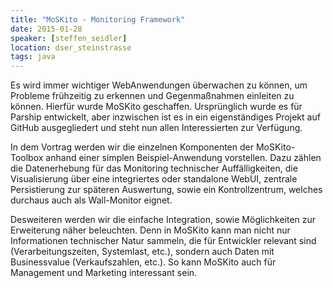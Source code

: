 ```yaml
---
title: "MoSKito - Monitoring Framework"
date: 2015-01-28
speaker: [steffen_seidler]
location: dser_steinstrasse
tags: java
---
```


Es wird immer wichtiger WebAnwendungen überwachen zu können, um Probleme frühzeitig zu erkennen und Gegenmaßnahmen
einleiten zu können. Hierfür wurde MoSKito geschaffen. Ursprünglich wurde es für Parship entwickelt, aber inzwischen ist
es in ein eigenständiges Projekt auf GitHub ausgegliedert und steht nun allen Interessierten zur Verfügung.

In dem Vortrag werden wir die einzelnen Komponenten der MoSKito-Toolbox anhand einer simplen Beispiel-Anwendung
vorstellen. Dazu zählen die Datenerhebung für das Monitoring technischer Auffälligkeiten, die Visualisierung über eine
integriertes oder standalone WebUI, zentrale Persistierung zur späteren Auswertung, sowie ein Kontrollzentrum, welches
durchaus auch als Wall-Monitor eignet.

Desweiteren werden wir die einfache Integration, sowie Möglichkeiten zur Erweiterung näher beleuchten. Denn in MoSKito
kann man nicht nur Informationen technischer Natur sammeln, die für Entwickler relevant sind (Verarbeitungszeiten,
Systemlast, etc.), sondern auch Daten mit Businessvalue (Verkaufszahlen, etc.). So kann MoSKito auch für Management und
Marketing interessant sein.
